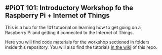 #PiOT 101: Introductory Workshop fo the Raspberry Pi + Internet of Things
---

This is a hub for the 101 tutuorial on learning how to get going on a Raspberry Pi and getting it connected to the Internet of Things.


Here you will find code materials for the workshop sectioned in folders inside this repository. You will also find the tutorials [in the wiki](/wiki) of this repo.